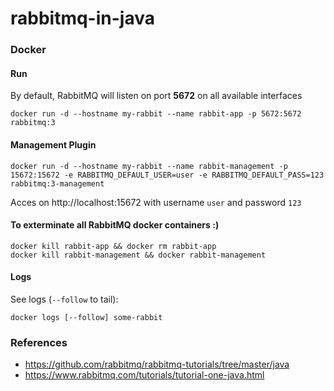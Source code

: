 # rabbitmq-in-java

### Docker

#### Run
By default, RabbitMQ will listen on port **5672** on all available interfaces
```
docker run -d --hostname my-rabbit --name rabbit-app -p 5672:5672 rabbitmq:3
```

#### Management Plugin
```
docker run -d --hostname my-rabbit --name rabbit-management -p 15672:15672 -e RABBITMQ_DEFAULT_USER=user -e RABBITMQ_DEFAULT_PASS=123 rabbitmq:3-management
```
Acces on http://localhost:15672 with username `user` and password `123`

#### To exterminate all RabbitMQ docker containers :)
```
docker kill rabbit-app && docker rm rabbit-app
docker kill rabbit-management && docker rabbit-management
```

#### Logs
See logs (`--follow` to tail):
```
docker logs [--follow] some-rabbit
```

### References
- https://github.com/rabbitmq/rabbitmq-tutorials/tree/master/java
- https://www.rabbitmq.com/tutorials/tutorial-one-java.html
